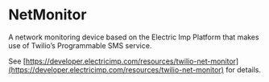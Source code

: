 # NetMonitor #

A network monitoring device based on the Electric Imp Platform that makes use of Twilio’s Programmable SMS service.

See [https://developer.electricimp.com/resources/twilio-net-monitor](https://developer.electricimp.com/resources/twilio-net-monitor) for details.
